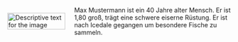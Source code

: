 


<html>
<script src="https://unpkg.com/panzoom/dist/panzoom.min.js"></script>

<div style="display: flex; align-items: center;">
  <div id="panzoom-element" style="width: 80%; overflow: hidden; cursor: grab;">
    <img src="../images/019-map-1.2-bryn-shander-player.webp" alt="Descriptive text for the image" style="width: 100%; height: auto;"/>
  </div>
  <p style="margin-left: 20px;">
    Max Mustermann ist ein 40 Jahre alter Mensch.  Er ist 1,80 groß, trägt eine schwere eiserne Rüstung. Er ist nach Icedale gegangen um besondere Fische zu sammeln.
  </p>
</div>
<script> const element = document.getElementById('panzoom-element'); panzoom(element, { bounds: true, boundsPadding: 0.1 }); </script>
</html>


